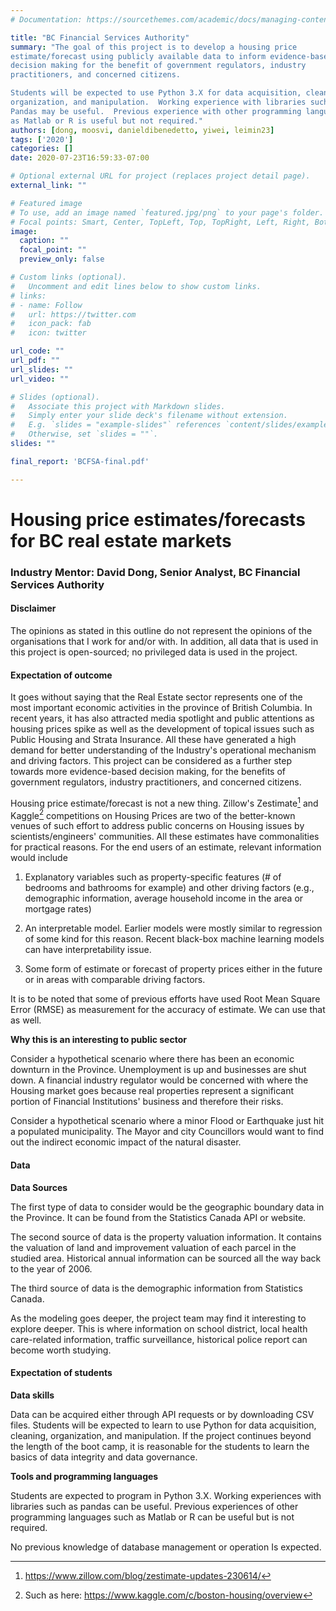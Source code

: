 ```yaml
---
# Documentation: https://sourcethemes.com/academic/docs/managing-content/

title: "BC Financial Services Authority"
summary: "The goal of this project is to develop a housing price
estimate/forecast using publicly available data to inform evidence-based
decision making for the benefit of government regulators, industry
practitioners, and concerned citizens.  

Students will be expected to use Python 3.X for data acquisition, cleaning,
organization, and manipulation.  Working experience with libraries such as
Pandas may be useful.  Previous experience with other programming languages such
as Matlab or R is useful but not required."
authors: [dong, moosvi, danieldibenedetto, yiwei, leimin23]
tags: ['2020']
categories: []
date: 2020-07-23T16:59:33-07:00

# Optional external URL for project (replaces project detail page).
external_link: ""

# Featured image
# To use, add an image named `featured.jpg/png` to your page's folder.
# Focal points: Smart, Center, TopLeft, Top, TopRight, Left, Right, BottomLeft, Bottom, BottomRight.
image:
  caption: ""
  focal_point: ""
  preview_only: false

# Custom links (optional).
#   Uncomment and edit lines below to show custom links.
# links:
# - name: Follow
#   url: https://twitter.com
#   icon_pack: fab
#   icon: twitter

url_code: ""
url_pdf: ""
url_slides: ""
url_video: ""

# Slides (optional).
#   Associate this project with Markdown slides.
#   Simply enter your slide deck's filename without extension.
#   E.g. `slides = "example-slides"` references `content/slides/example-slides.md`.
#   Otherwise, set `slides = ""`.
slides: ""

final_report: 'BCFSA-final.pdf'

---
```


# Housing price estimates/forecasts for BC real estate markets

### Industry Mentor: David Dong, Senior Analyst, BC Financial Services Authority

#### Disclaimer

The opinions as stated in this outline do not represent the opinions of
the organisations that I work for and/or with. In addition, all data
that is used in this project is open-sourced; no privileged data is used
in the project.

#### Expectation of outcome

It goes without saying that the Real Estate sector represents one of the
most important economic activities in the province of British Columbia.
In recent years, it has also attracted media spotlight and public
attentions as housing prices spike as well as the development of topical
issues such as Public Housing and Strata Insurance. All these have
generated a high demand for better understanding of the Industry's
operational mechanism and driving factors. This project can be
considered as a further step towards more evidence-based decision
making, for the benefits of government regulators, industry
practitioners, and concerned citizens.

Housing price estimate/forecast is not a new thing. Zillow's
Zestimate[^1] and Kaggle[^2] competitions on Housing Prices are two of
the better-known venues of such effort to address public concerns on
Housing issues by scientists/engineers' communities. All these estimates
have commonalities for practical reasons. For the end users of an
estimate, relevant information would include

1. Explanatory variables such as property-specific features (\# of
bedrooms and bathrooms for example) and other driving factors (e.g.,
demographic information, average household income in the area or
mortgage rates)

2. An interpretable model. Earlier models were mostly similar to
regression of some kind for this reason. Recent black-box machine
learning models can have interpretability issue.

3. Some form of estimate or forecast of property prices either in the
future or in areas with comparable driving factors.

It is to be noted that some of previous efforts have used Root Mean
Square Error (RMSE) as measurement for the accuracy of estimate. We can
use that as well.

**Why this is an interesting to public sector**

Consider a hypothetical scenario where there has been an economic
downturn in the Province. Unemployment is up and businesses are shut
down. A financial industry regulator would be concerned with where the
Housing market goes because real properties represent a significant
portion of Financial Institutions' business and therefore their risks.

Consider a hypothetical scenario where a minor Flood or Earthquake just
hit a populated municipality. The Mayor and city Councillors would want
to find out the indirect economic impact of the natural disaster.

#### Data

**Data Sources**

The first type of data to consider would be the geographic boundary data
in the Province. It can be found from the Statistics Canada API or
website.

The second source of data is the property valuation information. It
contains the valuation of land and improvement valuation of each parcel
in the studied area. Historical annual information can be sourced all
the way back to the year of 2006.

The third source of data is the demographic information from Statistics
Canada.

As the modeling goes deeper, the project team may find it interesting to
explore deeper. This is where information on school district, local
health care-related information, traffic surveillance, historical police
report can become worth studying.

#### Expectation of students

**Data skills**

Data can be acquired either through API requests or by downloading CSV
files. Students will be expected to learn to use Python for data
acquisition, cleaning, organization, and manipulation. If the project
continues beyond the length of the boot camp, it is reasonable for the
students to learn the basics of data integrity and data governance.

**Tools and programming languages**

Students are expected to program in Python 3.X. Working experiences with
libraries such as pandas can be useful. Previous experiences of other
programming languages such as Matlab or R can be useful but is not
required.

No previous knowledge of database management or operation Is expected.

[^1]: <https://www.zillow.com/blog/zestimate-updates-230614/>

[^2]: Such as here: <https://www.kaggle.com/c/boston-housing/overview>
